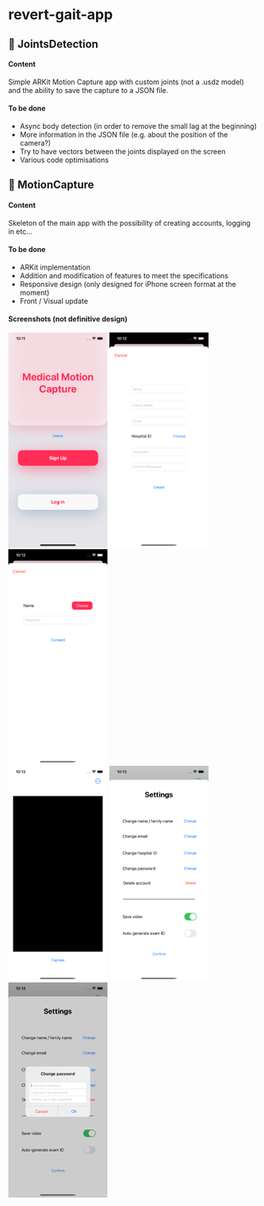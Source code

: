 # revert-gait-app

## :file_folder: JointsDetection
#### Content
Simple ARKit Motion Capture app with custom joints (not a .usdz model) and the ability to save the capture to a JSON file.
#### To be done
- Async body detection (in order to remove the small lag at the beginning)
- More information in the JSON file (e.g. about the position of the camera?)
- Try to have vectors between the joints displayed on the screen
- Various code optimisations

## :file_folder: MotionCapture
#### Content
Skeleton of the main app with the possibility of creating accounts, logging in etc...
#### To be done
- ARKit implementation
- Addition and modification of features to meet the specifications
- Responsive design (only designed for iPhone screen format at the moment)
- Front / Visual update
#### Screenshots (not definitive design)
<img src="Screenshots/MMC-screen1.png" alt="MMC-Screen1" width="200"/> <img src="Screenshots/MMC-screen2.png" alt="MMC-Screen2" width="200"/> <img src="Screenshots/MMC-screen3.png" alt="MMC-Screen3" width="200"/>  
<img src="Screenshots/MMC-screen4.png" alt="MMC-Screen4" width="200"/> <img src="Screenshots/MMC-screen5.png" alt="MMC-Screen5" width="200"/> <img src="Screenshots/MMC-screen6.png" alt="MMC-Screen6" width="200"/>
